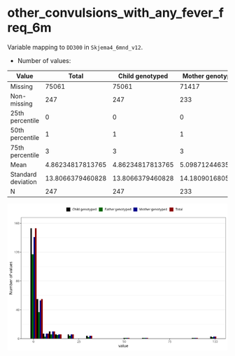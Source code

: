 # other_convulsions_with_any_fever_freq_6m
Variable mapping to `DD300` in `Skjema4_6mnd_v12`.
- Number of values:

| Value | Total | Child genotyped | Mother genotyped | Father genotyped |
| ----- | ----- | --------------- | ---------------- | ---------------- |
| Missing | 75061 | 75061 | 71417 | 49905 |
| Non-missing | 247 | 247 | 233 | 179 |
| 25th percentile | 0 | 0 | 0 | 0 |
| 50th percentile | 1 | 1 | 1 | 1 |
| 75th percentile | 3 | 3 | 3 | 3 |
| Mean | 4.86234817813765 | 4.86234817813765 | 5.09871244635193 | 4.75977653631285 |
| Standard deviation | 13.8066379460828 | 13.8066379460828 | 14.1809016805347 | 14.0797628281906 |
| N | 247 | 247 | 233 | 179 |



![](other_convulsions_with_any_fever_freq_6m_n.png)



